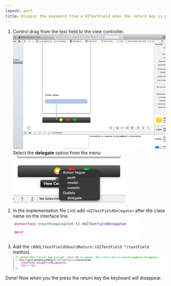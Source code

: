 ```yaml
---
layout: post
title: Dismiss the keyboard from a UITextField when the return key is pressed
---
```


1. Control drag from the text field to the view controller. ![Screen1](/images/ios/uitextfield1.png) 
Select the **delegate** option from the menu
![Screen2](/images/ios/uitextfield2.png)

2. In the implementation file (.m) add ```<UITextFieldDelegate>``` after the class name on the interface line.
![Screen3](/images/ios/uitextfield3.png)


3. Add the ```(BOOL)textFieldShouldReturn:(UITextField *)textField``` method.
![Screen4](/images/ios/uitextfield4.png)


Done!  Now when you the press the return key the keyboard will disappear.